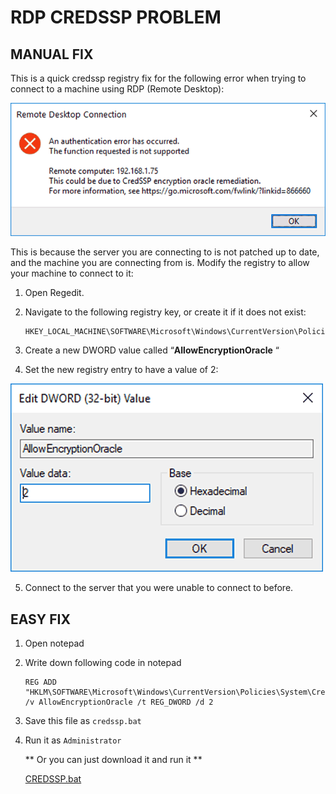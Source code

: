 # RDP CREDSSP PROBLEM

## MANUAL FIX

This is a quick credssp registry fix for the following error when trying to connect to a machine using RDP (Remote Desktop):

![](assets/Authentication-Error-Has-Occured.png)

This is because the server you are connecting to is not patched up to date, and the machine you are connecting from is. Modify the registry to allow your machine to connect to it:

1. Open Regedit.
2. Navigate to the following registry key, or create it if it does not exist:

   ``````
   HKEY_LOCAL_MACHINE\SOFTWARE\Microsoft\Windows\CurrentVersion\Policies\System\CredSSP\Parameters
   ``````
3. Create a new DWORD value called “**AllowEncryptionOracle** “
4. Set the new registry entry to have a value of 2:

![](assets/AllowEncryptionOracle.png)

5. Connect to the server that you were unable to connect to before.

## EASY FIX

1. Open notepad
2. Write down following code in notepad

   ```batch
   REG ADD "HKLM\SOFTWARE\Microsoft\Windows\CurrentVersion\Policies\System\CredSSP\Parameters" /v AllowEncryptionOracle /t REG_DWORD /d 2
   ```
3. Save this file as ```credssp.bat```
4. Run it as ```Administrator```

   ** Or you can just download it and run it **

   [CREDSSP.bat](assets/CREDSSP.bat)
